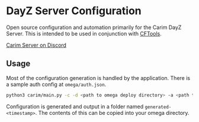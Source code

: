 # DayZ Server Configuration
Open source configuration and automation primarily for the Carim DayZ Server. This is intended to be used in conjunction with [CFTools](cftools.de).

[Carim Server on Discord](https://discord.gg/kdPnVu4)

## Usage

Most of the configuration generation is handled by the application. There is a sample auth config at `omega/auth.json`.

```bash
python3 carim/main.py -c -d <path to omega deploy directory> -a <path to your auth config>
```

Configuration is generated and output in a folder named `generated-<timestamp>`. The contents of this can be copied into your omega directory.
